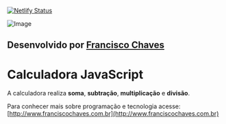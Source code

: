 
[![Netlify Status](https://api.netlify.com/api/v1/badges/678ba7a3-6f5e-4262-898a-6f41d661de1a/deploy-status)](https://app.netlify.com/sites/calculadora-js/deploys)

![Image](https://3.bp.blogspot.com/-OTNMTTR0QpM/WfTH6WCrOCI/AAAAAAAAAjU/rAqmaWA754ALN36QtA3CCJo5MopsdBW4QCLcBGAs/s400/calculadora.jpg)

## Desenvolvido por [Francisco Chaves](http://www.franciscochaves.com.br)

# Calculadora JavaScript

A calculadora realiza **soma**, **subtração**, **multiplicação** e **divisão**.


Para conhecer mais sobre programação e tecnologia acesse: [http://www.franciscochaves.com.br](http://www.franciscochaves.com.br)
